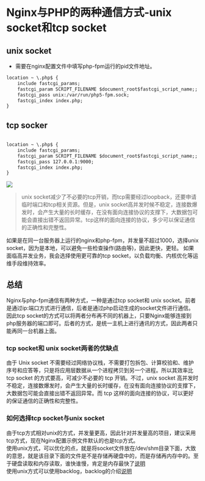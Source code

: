 # Nginx与PHP的两种通信方式-unix socket和tcp socket

## unix socket 
 - 需要在nginx配置文件中填写php-fpm运行的pid文件地址。
```html
location ~ \.php$ {
    include fastcgi_params;
    fastcgi_param SCRIPT_FILENAME $document_root$fastcgi_script_name;;
    fastcgi_pass unix:/var/run/php5-fpm.sock;
    fastcgi_index index.php;
}
```

## tcp  socker
 
```html

location ~ \.php$ {
    include fastcgi_params;
    fastcgi_param SCRIPT_FILENAME $document_root$fastcgi_script_name;;
    fastcgi_pass 127.0.0.1:9000;
    fastcgi_index index.php;
}
```

![](../img/php-nginx.png)


> unix socket减少了不必要的tcp开销，而tcp需要经过loopback，还要申请临时端口和tcp相关资源。但是，unix socket高并发时候不稳定，连接数爆发时，会产生大量的长时缓存，在没有面向连接协议的支撑下，大数据包可能会直接出错不返回异常。tcp这样的面向连接的协议，多少可以保证通信的正确性和完整性。

如果是在同一台服务器上运行的nginx和php-fpm，并发量不超过1000，选择unix socket，因为是本地，可以避免一些检查操作(路由等)，因此更快，更轻。 如果面临高并发业务，我会选择使用更可靠的tcp socket，以负载均衡、内核优化等运维手段维持效率。


## 总结
Nginx与php-fpm通信有两种方式，一种是通过tcp socket和 unix socket。前者是通过ip:端口方式进行通信，后者是通过php启动生成的socket文件进行通信。因此tcp socket的方式可以将两者分布再不同的机器上，只要Nginx能够连接到php服务器的端口即可。后者的方式，是统一主机上进行通讯的方式，因此两者只能再同一台机器上面。 

### tcp socket和 unix socket两者的优缺点 
由于 Unix socket 不需要经过网络协议栈，不需要打包拆包、计算校验和、维护序号和应答等，只是将应用层数据从一个进程拷贝到另一个进程。所以其效率比 tcp socket 的方式要高，可减少不必要的 tcp 开销。不过，unix socket 高并发时不稳定，连接数爆发时，会产生大量的长时缓存，在没有面向连接协议的支撑下，大数据包可能会直接出错不返回异常。而 tcp 这样的面向连接的协议，可以更好的保证通信的正确性和完整性。

### 如何选择tcp socket与unix socket

由于tcp方式相对unix的方式，并发量更高，因此针对并发量高的项目，建议采用tcp方式，现在Nginx配置示例文件默认的也是tcp方式。   
使用unix方式，可以优化的点，就是将socket文件放在/dev/shm目录下面，大致的意思，就是该目录下面的文件是不是存储再硬盘中的，而是存储再内存中的。至于硬盘读取和内存读取，谁快谁慢，肯定是内存最快了[说明](https://www.linuxidc.com/Linux/2014-05/101818.htm)   
使用unix方式可以使用backlog，backlog的介绍[说明](https://blog.csdn.net/raintungli/article/details/37913765)